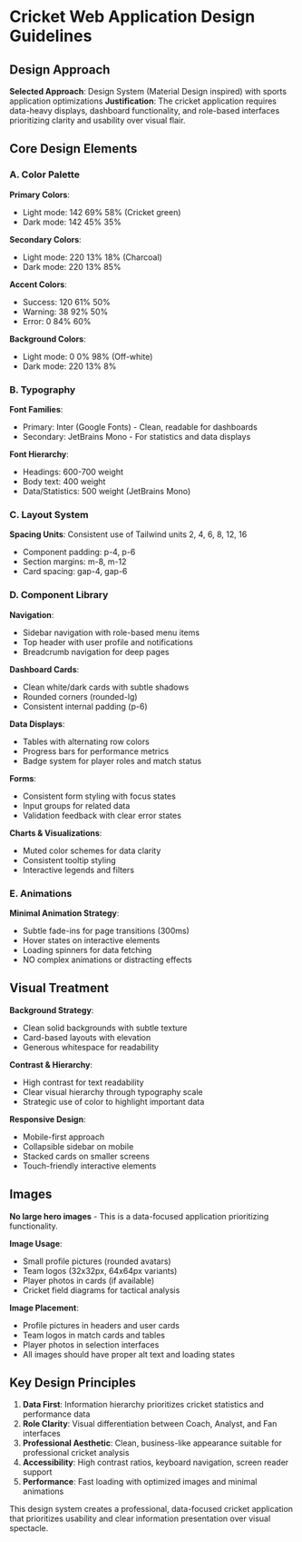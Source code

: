 # Cricket Web Application Design Guidelines

## Design Approach
**Selected Approach**: Design System (Material Design inspired) with sports application optimizations
**Justification**: The cricket application requires data-heavy displays, dashboard functionality, and role-based interfaces prioritizing clarity and usability over visual flair.

## Core Design Elements

### A. Color Palette
**Primary Colors**:
- Light mode: 142 69% 58% (Cricket green)
- Dark mode: 142 45% 35%

**Secondary Colors**:
- Light mode: 220 13% 18% (Charcoal)
- Dark mode: 220 13% 85%

**Accent Colors**:
- Success: 120 61% 50%
- Warning: 38 92% 50%
- Error: 0 84% 60%

**Background Colors**:
- Light mode: 0 0% 98% (Off-white)
- Dark mode: 220 13% 8%

### B. Typography
**Font Families**:
- Primary: Inter (Google Fonts) - Clean, readable for dashboards
- Secondary: JetBrains Mono - For statistics and data displays

**Font Hierarchy**:
- Headings: 600-700 weight
- Body text: 400 weight
- Data/Statistics: 500 weight (JetBrains Mono)

### C. Layout System
**Spacing Units**: Consistent use of Tailwind units 2, 4, 6, 8, 12, 16
- Component padding: p-4, p-6
- Section margins: m-8, m-12
- Card spacing: gap-4, gap-6

### D. Component Library

**Navigation**:
- Sidebar navigation with role-based menu items
- Top header with user profile and notifications
- Breadcrumb navigation for deep pages

**Dashboard Cards**:
- Clean white/dark cards with subtle shadows
- Rounded corners (rounded-lg)
- Consistent internal padding (p-6)

**Data Displays**:
- Tables with alternating row colors
- Progress bars for performance metrics
- Badge system for player roles and match status

**Forms**:
- Consistent form styling with focus states
- Input groups for related data
- Validation feedback with clear error states

**Charts & Visualizations**:
- Muted color schemes for data clarity
- Consistent tooltip styling
- Interactive legends and filters

### E. Animations
**Minimal Animation Strategy**:
- Subtle fade-ins for page transitions (300ms)
- Hover states on interactive elements
- Loading spinners for data fetching
- NO complex animations or distracting effects

## Visual Treatment

**Background Strategy**:
- Clean solid backgrounds with subtle texture
- Card-based layouts with elevation
- Generous whitespace for readability

**Contrast & Hierarchy**:
- High contrast for text readability
- Clear visual hierarchy through typography scale
- Strategic use of color to highlight important data

**Responsive Design**:
- Mobile-first approach
- Collapsible sidebar on mobile
- Stacked cards on smaller screens
- Touch-friendly interactive elements

## Images
**No large hero images** - This is a data-focused application prioritizing functionality.

**Image Usage**:
- Small profile pictures (rounded avatars)
- Team logos (32x32px, 64x64px variants)
- Player photos in cards (if available)
- Cricket field diagrams for tactical analysis

**Image Placement**:
- Profile pictures in headers and user cards
- Team logos in match cards and tables
- Player photos in selection interfaces
- All images should have proper alt text and loading states

## Key Design Principles
1. **Data First**: Information hierarchy prioritizes cricket statistics and performance data
2. **Role Clarity**: Visual differentiation between Coach, Analyst, and Fan interfaces
3. **Professional Aesthetic**: Clean, business-like appearance suitable for professional cricket analysis
4. **Accessibility**: High contrast ratios, keyboard navigation, screen reader support
5. **Performance**: Fast loading with optimized images and minimal animations

This design system creates a professional, data-focused cricket application that prioritizes usability and clear information presentation over visual spectacle.